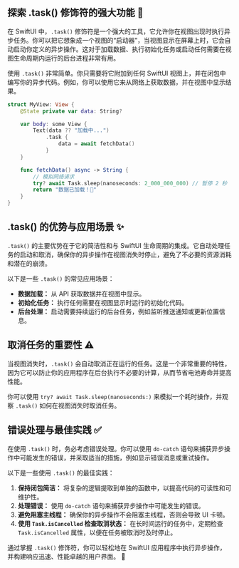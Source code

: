 ﻿## 探索 .task() 修饰符的强大功能 🚀

在 SwiftUI 中，`.task()` 修饰符是一个强大的工具，它允许你在视图出现时执行异步任务。你可以把它想象成一个视图的“启动器”，当视图显示在屏幕上时，它会自动启动你定义的异步操作。这对于加载数据、执行初始化任务或启动任何需要在视图生命周期内运行的后台进程非常有用。

使用 `.task()` 非常简单。你只需要将它附加到任何 SwiftUI 视图上，并在闭包中编写你的异步代码。例如，你可以使用它来从网络上获取数据，并在视图中显示结果。

```swift
struct MyView: View {
    @State private var data: String?

    var body: some View {
        Text(data ?? "加载中...")
            .task {
                data = await fetchData()
            }
    }

    func fetchData() async -> String {
        // 模拟网络请求
        try? await Task.sleep(nanoseconds: 2_000_000_000) // 暂停 2 秒
        return "数据已加载！🎉"
    }
}
```

## .task() 的优势与应用场景 ✨

`.task()` 的主要优势在于它的简洁性和与 SwiftUI 生命周期的集成。它自动处理任务的启动和取消，确保你的异步操作在视图消失时停止，避免了不必要的资源消耗和潜在的崩溃。

以下是一些 `.task()` 的常见应用场景：

*   **数据加载：** 从 API 获取数据并在视图中显示。
*   **初始化任务：** 执行任何需要在视图显示时运行的初始化代码。
*   **后台处理：** 启动需要持续运行的后台任务，例如监听推送通知或更新位置信息。

## 取消任务的重要性 ⚠️

当视图消失时，`.task()` 会自动取消正在运行的任务。这是一个非常重要的特性，因为它可以防止你的应用程序在后台执行不必要的计算，从而节省电池寿命并提高性能。

你可以使用 `try? await Task.sleep(nanoseconds:)` 来模拟一个耗时操作，并观察 `.task()` 如何在视图消失时取消任务。

## 错误处理与最佳实践 ✅

在使用 `.task()` 时，务必考虑错误处理。你可以使用 `do-catch` 语句来捕获异步操作中可能发生的错误，并采取适当的措施，例如显示错误消息或重试操作。

以下是一些使用 `.task()` 的最佳实践：

1.  **保持闭包简洁：** 将复杂的逻辑提取到单独的函数中，以提高代码的可读性和可维护性。
2.  **处理错误：** 使用 `do-catch` 语句来捕获异步操作中可能发生的错误。
3.  **避免阻塞主线程：** 确保你的异步操作不会阻塞主线程，否则会导致 UI 卡顿。
4.  **使用 `Task.isCancelled` 检查取消状态：** 在长时间运行的任务中，定期检查 `Task.isCancelled` 属性，以便在任务被取消时及时停止。

通过掌握 `.task()` 修饰符，你可以轻松地在 SwiftUI 应用程序中执行异步操作，并构建响应迅速、性能卓越的用户界面。 🚀


